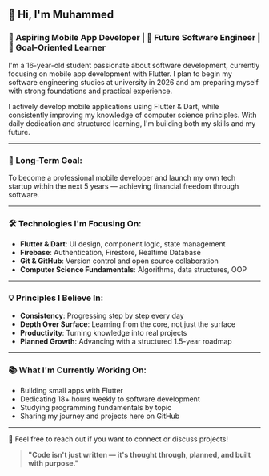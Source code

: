 ## 👋 Hi, I'm Muhammed  
### 📱 Aspiring Mobile App Developer | 🎯 Future Software Engineer | 🚀 Goal-Oriented Learner  

I'm a 16-year-old student passionate about software development, currently focusing on mobile app development with Flutter. I plan to begin my software engineering studies at university in 2026 and am preparing myself with strong foundations and practical experience.  

I actively develop mobile applications using Flutter & Dart, while consistently improving my knowledge of computer science principles. With daily dedication and structured learning, I'm building both my skills and my future.

---

### 🎯 Long-Term Goal:  
To become a professional mobile developer and launch my own tech startup within the next 5 years — achieving financial freedom through software.  

---

### 🛠️ Technologies I'm Focusing On:  
- **Flutter & Dart**: UI design, component logic, state management  
- **Firebase**: Authentication, Firestore, Realtime Database  
- **Git & GitHub**: Version control and open source collaboration  
- **Computer Science Fundamentals**: Algorithms, data structures, OOP  

---

### 💡 Principles I Believe In:  
- **Consistency**: Progressing step by step every day  
- **Depth Over Surface**: Learning from the core, not just the surface  
- **Productivity**: Turning knowledge into real projects  
- **Planned Growth**: Advancing with a structured 1.5-year roadmap  

---

### 📚 What I'm Currently Working On:  
- Building small apps with Flutter  
- Dedicating 18+ hours weekly to software development  
- Studying programming fundamentals by topic  
- Sharing my journey and projects here on GitHub  

---

💬 Feel free to reach out if you want to connect or discuss projects!  
> **"Code isn't just written — it's thought through, planned, and built with purpose."**
